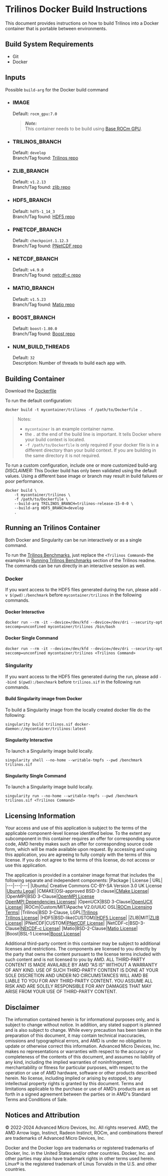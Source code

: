 # Trilinos Docker Build Instructions 
This document provides instructions on how to build Trilinos into a Docker container that is portable between environments.

## Build System Requirements
- Git
- Docker

## Inputs
Possible `build-arg` for the Docker build command  

- ### IMAGE
    Default: `rocm_gpu:7.0`  
    > ***Note:***  
    >  This container needs to be build using [Base ROCm GPU](/base-gpu-mpi-rocm-docker/Dockerfile).

- ### TRILINOS_BRANCH
    Default: `develop`  
    Branch/Tag found: [Trilinos repo](https://github.com/trilinos/trilinos.git)

- ### ZLIB_BRANCH
    Default: `v1.2.13`  
    Branch/Tag found: [zlib repo](https://github.com/madler/zlib.git)

- ### HDF5_BRANCH
    Default: `hdf5-1_14_3`  
    Branch/Tag found: [HDF5 repo](https://github.com/HDFGroup/hdf5.git)

- ### PNETCDF_BRANCH
    Default: `checkpoint.1.12.3`  
    Branch/Tag found: [PNetCDF repo](https://github.com/Parallel-NetCDF/pnetcdf.git)

- ### NETCDF_BRANCH
    Default: `v4.9.0`  
    Branch/Tag found: [netcdf-c repo](https://github.com/Unidata/netcdf-c.git )

- ### MATIO_BRANCH
    Default: `v1.5.23`  
    Branch/Tag found: [Matio repo](https://github.com/tbeu/matio.git)

- ### BOOST_BRANCH
    Default: `boost-1.80.0`  
    Branch/Tag found: [Boost repo](https://github.com/boostorg/boost.git)

- ### NUM_BUILD_THREADS
    Default: `32`  
    Description: Number of threads to build each app with.
    


## Building Container
Download the [Dockerfile](/trilinos/docker/Dockerfile) 

To run the default configuration:
```
docker build -t mycontainer/trilinos -f /path/to/Dockerfile . 
```
> Notes:  
>- `mycontainer` is an example container name.
>- the `.` at the end of the build line is important. It tells Docker where your build context is located.
>- `-f /path/to/Dockerfile` is only required if your docker file is in a different directory than your build context. If you are building in the same directory it is not required. 

To run a custom configuration, include one or more customized build-arg  
*DISCLAIMER:* This Docker build has only been validated using the default values. Using a different base image or branch may result in build failures or poor performance.  

```
docker build \
    -t mycontainer/trilinos \
    -f /path/to/Dockerfile \
    --build-arg TRILINOS_BRANCH=trilinos-release-15-0-0 \
    --build-arg HDF5_BRANCH=develop
    . 
```

## Running an Trilinos Container
Both Docker and Singularity can be run interactively or as a single command.

To run the [Trilinos Benchmarks](/trilinos/README.md#running-trilinos-benchmarks), just replace the `<Trilinos Command>` the examples in [Running Trilinos Benchmarks](/trilinos/README.md#running-trilinos-benchmarks) section of the Trilinos readme. The commands can be run directly in an interactive session as well. 

### Docker  
If you want access to the HDF5 files generated during the run, please add `-v $(pwd):/benchmark` before `mycontainer/trilinos` in the following commands. 

#### Docker Interactive
```
docker run --rm -it --device=/dev/kfd --device=/dev/dri --security-opt seccomp=unconfined mycontainer/trilinos /bin/bash
```
#### Docker Single Command
```
docker run --rm -it --device=/dev/kfd --device=/dev/dri --security-opt seccomp=unconfined mycontainer/trilinos <Trilinos Command>
```

### Singularity  
If you want access to the HDF5 files generated during the run, please add `--bind $(pwd):/benchmark` before `trilinos.sif` in the following run commands.
#### Build Singularity image from Docker
To build a Singularity image from the locally created docker file do the following:
```
singularity build trilinos.sif docker-daemon://mycontainer/trilinos:latest
```

#### Singularity Interactive
To launch a Singularity image build locally.
```
singularity shell --no-home --writable-tmpfs --pwd /benchmark trilinos.sif
```

#### Singularity Single Command
To launch a Singularity image build locally.
```
singularity run --no-home --writable-tmpfs --pwd /benchmark trilinos.sif <Trilinos Command>
```

## Licensing Information
Your access and use of this application is subject to the terms of the applicable component-level license identified below. To the extent any subcomponent in this container requires an offer for corresponding source code, AMD hereby makes such an offer for corresponding source code form, which will be made available upon request. By accessing and using this application, you are agreeing to fully comply with the terms of this license. If you do not agree to the terms of this license, do not access or use this application.

The application is provided in a container image format that includes the following separate and independent components:
|Package | License | URL|
|---|---|---|
|Ubuntu| Creative Commons CC-BY-SA Version 3.0 UK License |[Ubuntu Legal](https://ubuntu.com/legal)|
|CMAKE|OSI-approved BSD-3 clause|[CMake License](https://cmake.org/licensing/)|
|OpenMPI|BSD 3-Clause|[OpenMPI License](https://www-lb.open-mpi.org/community/license.php)<br /> [OpenMPI Dependencies Licenses](https://docs.open-mpi.org/en/v5.0.x/license/index.html)|
|OpenUCX|BSD 3-Clause|[OpenUCX License](https://openucx.org/license/)|
|ROCm|Custom/MIT/Apache V2.0/UIUC OSL|[ROCm Licensing Terms](https://rocm.docs.amd.com/en/latest/about/license.html)|
|Trilinos|BSD 3-Clause, LGPL|[Trilinos](https://github.com/trilinos/Trilinos)<br >[Trilinos License](https://trilinos.github.io/license.html)|
|HDF5|BSD-like(CUSTOM)|[HDF5 License](https://github.com/HDFGroup/hdf5/blob/develop/COPYING)|
|ZLIB|MIT|[ZLIB License](https://github.com/madler/zlib?tab=License-1-ov-file#readme)|
|PNetCDF|CUSTOM|[PNetCDF License](https://github.com/Parallel-NetCDF/PnetCDF/blob/master/COPYRIGHT)|
|NetCDF-c|BSD-3-Clause|[NEtCDF-c License](https://github.com/Unidata/netcdf-c?tab=BSD-3-Clause-1-ov-file#readme)|
|Matio|BSD-2-Clause|[Matio License](https://github.com/tbeu/matio?tab=BSD-2-Clause-1-ov-file#readme)|
|Boost|BSL-1 License|[Boost License](https://github.com/boostorg/boost?tab=BSL-1.0-1-ov-file#readme)|


Additional third-party content in this container may be subject to additional licenses and restrictions. The components are licensed to you directly by the party that owns the content pursuant to the license terms included with such content and is not licensed to you by AMD. ALL THIRD-PARTY CONTENT IS MADE AVAILABLE BY AMD “AS IS” WITHOUT A WARRANTY OF ANY KIND. USE OF SUCH THIRD-PARTY CONTENT IS DONE AT YOUR SOLE DISCRETION AND UNDER NO CIRCUMSTANCES WILL AMD BE LIABLE TO YOU FOR ANY THIRD-PARTY CONTENT. YOU ASSUME ALL RISK AND ARE SOLELY RESPONSIBLE FOR ANY DAMAGES THAT MAY ARISE FROM YOUR USE OF THIRD-PARTY CONTENT.

## Disclaimer
The information contained herein is for informational purposes only, and is subject to change without notice. In addition, any stated support is planned and is also subject to change. While every precaution has been taken in the preparation of this document, it may contain technical inaccuracies, omissions and typographical errors, and AMD is under no obligation to update or otherwise correct this information. Advanced Micro Devices, Inc. makes no representations or warranties with respect to the accuracy or completeness of the contents of this document, and assumes no liability of any kind, including the implied warranties of noninfringement, merchantability or fitness for particular purposes, with respect to the operation or use of AMD hardware, software or other products described herein. No license, including implied or arising by estoppel, to any intellectual property rights is granted by this document. Terms and limitations applicable to the purchase or use of AMD’s products are as set forth in a signed agreement between the parties or in AMD's Standard Terms and Conditions of Sale.

## Notices and Attribution
© 2022-2024 Advanced Micro Devices, Inc. All rights reserved. AMD, the AMD Arrow logo, Instinct, Radeon Instinct, ROCm, and combinations thereof are trademarks of Advanced Micro Devices, Inc.

Docker and the Docker logo are trademarks or registered trademarks of Docker, Inc. in the United States and/or other countries. Docker, Inc. and other parties may also have trademark rights in other terms used herein. Linux® is the registered trademark of Linus Torvalds in the U.S. and other countries.
